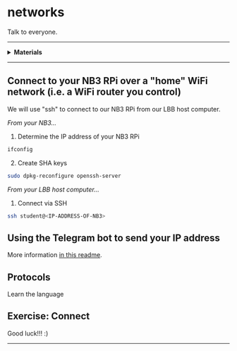 # networks

Talk to everyone.

----

<details><summary><b>Materials</b></summary><p>

Contents|Description| # |Data|Link|
:-------|:----------|:-:|:--:|:--:|
Cable (Ethernet)|RJ45 cact5e ethernet patch cable (1 m)|1|[-D-](_data/datasheets/ethernet_cable_1m.pdf)|[-L-](https://uk.farnell.com/pro-signal/ps11074/lead-patch-cat-5e-1-00m-black/dp/1734943)

Required|Description| # |Box|
:-------|:----------|:-:|:-:|
Multimeter|(Sealy MM18) pocket digital multimeter|1|[white](/boxes/white/README.md)|

</p></details>

----

## Connect to your NB3 RPi over a "home" WiFi network (i.e. a WiFi router you control)

We will use "ssh" to connect to our NB3 RPi from our LBB host computer.


*From your NB3...*

1. Determine the IP address of your NB3 RPi

```bash
ifconfig
```

2. Create SHA keys

```bash
sudo dpkg-reconfigure openssh-server
```

*From your LBB host computer...*

1. Connect via SSH

```bash
ssh student@<IP-ADDRESS-OF-NB3>
```

## Using the Telegram bot to send your IP address

More information [in this readme](telegram.md). 

## Protocols

Learn the language

## Exercise: Connect

Good luck!!! :)

----
